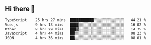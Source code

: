 ## Hi there 👋

<!--START_SECTION:waka-->

```txt
TypeScript    25 hrs 27 mins  ███████████░░░░░░░░░░░░░░   44.21 %
Vue.js        9 hrs 13 mins   ████░░░░░░░░░░░░░░░░░░░░░   16.02 %
Other         8 hrs 29 mins   ███▓░░░░░░░░░░░░░░░░░░░░░   14.75 %
JavaScript    4 hrs 44 mins   ██░░░░░░░░░░░░░░░░░░░░░░░   08.23 %
JSON          4 hrs 36 mins   ██░░░░░░░░░░░░░░░░░░░░░░░   08.01 %
```

<!--END_SECTION:waka-->
